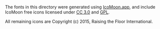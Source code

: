 The fonts in this directory were generated using [IcoMoon.app](https://icomoon.io/), and include IcoMoon free icons licensed under [CC 3.0](http://creativecommons.org/licenses/by/3.0/) and [GPL](http://www.gnu.org/licenses/gpl.html).

All remaining icons are Copyright (c) 2015, Raising the Floor International.


